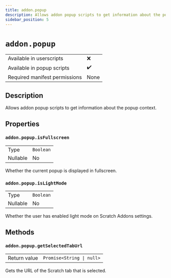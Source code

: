 ```yaml
---
title: addon.popup
description: Allows addon popup scripts to get information about the popup context.
sidebar_position: 5
---
```


# `addon.popup`

| | |
|-|-|
| Available in userscripts | ❌ |
| Available in popup scripts | ✔️ |
| Required manifest permissions | None |

## Description

Allows addon popup scripts to get information about the popup context.

## Properties

### `addon.popup.isFullscreen`

<table>
  <tr>
    <td>Type</td>
    <td><code>Boolean</code></td>
  </tr>
  <tr>
    <td>Nullable</td>
    <td>No</td>
  </tr>
</table>

Whether the current popup is displayed in fullscreen.

### `addon.popup.isLightMode`

<table>
  <tr>
    <td>Type</td>
    <td><code>Boolean</code></td>
  </tr>
  <tr>
    <td>Nullable</td>
    <td>No</td>
  </tr>
</table>

Whether the user has enabled light mode on Scratch Addons settings.

## Methods

### `addon.popup.getSelectedTabUrl`

<table>
  <tr>
    <td>Return value</td>
    <td><code>Promise&lt;String | null></code></td>
  </tr>
</table>

Gets the URL of the Scratch tab that is selected.
